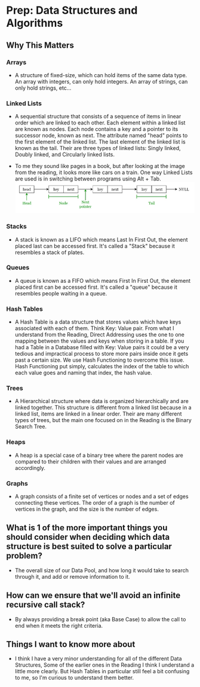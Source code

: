 # Prep: Data Structures and Algorithms

## Why This Matters

### Arrays

* A structure of fixed-size, which can hold items of the same data type. An array with integers, can only hold integers. An array of strings, can only hold strings, etc...

### Linked Lists

* A sequential structure that consists of a sequence of items in linear order which are linked to each other. Each element within a linked list are known as nodes. Each node contains a key and a pointer to its successor node, known as next. The attribute named "head" points to the first element of the linked list. The last element of the linked list is known as the tail. Their are three types of linked lists: Singly linked, Doubly linked, and Circularly linked lists.

* To me they sound like pages in a book, but after looking at the image from the reading, it looks more like cars on a train. One way Linked Lists are used is in switching between programs using Alt + Tab.
![Alt text](Linked_List.webp)

### Stacks

* A stack is known as a LIFO which means Last In First Out, the element placed last can be accessed first. It's called a "Stack" because it resembles a stack of plates.

### Queues

* A queue is known as a FIFO which means First In First Out, the element placed first can be accessed first. It's called a "queue" because it resembles people waiting in a queue.

### Hash Tables

* A Hash Table is a data structure that stores values which have keys associated with each of them. Think Key: Value pair. From what I understand from the Reading, Direct Addressing uses the one to one mapping between the values and keys when storing in a table. If you had a Table in a Database filled with Key: Value pairs it could be a very tedious and impractical process to store more pairs inside once it gets past a certain size. We use Hash Functioning to overcome this issue. Hash Functioning put simply, calculates the index of the table to which each value goes and naming that index, the hash value.

### Trees

* A Hierarchical structure where data is organized hierarchically and are linked together. This structure is different from a linked list because in a linked list, items are linked in a linear order. Their are many different types of trees, but the main one focused on in the Reading is the Binary Search Tree.

### Heaps

* A heap is a special case of a binary tree where the parent nodes are compared to their children with their values and are arranged accordingly.

### Graphs

* A graph consists of a finite set of vertices or nodes and a set of edges connecting these vertices. The order of a graph is the number of vertices in the graph, and the size is the number of edges.

## What is 1 of the more important things you should consider when deciding which data structure is best suited to solve a particular problem?

* The overall size of our Data Pool, and how long it would take to search through it, and add or remove information to it.

## How can we ensure that we'll avoid an infinite recursive call stack?

* By always providing a break point (aka Base Case) to allow the call to end when it meets the right criteria.

## Things I want to know more about

* I think I have a very minor understanding for all of the different Data Structures, Some of the earlier ones in the Reading I think I understand a little more clearly. But Hash Tables in particular still feel a bit confusing to me, so I'm curious to understand them better.